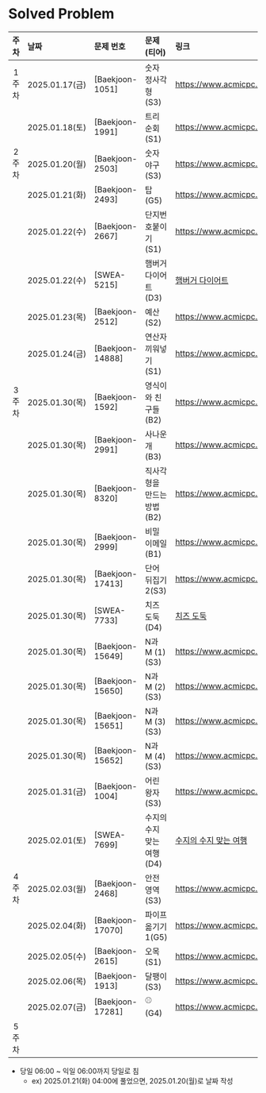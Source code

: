 # Solved Problem

|   주차   | 날짜              | 문제 번호               | 문제(티어)          | 링크                                                                                                                 | 비고                 |
|:------:|:----------------|:--------------------|:----------------|:-------------------------------------------------------------------------------------------------------------------|:-------------------|
|  1주차   | 2025.01.17(금)   | [Baekjoon-1051]     | 숫자 정사각형(S3)     | https://www.acmicpc.net/problem/1051                                                                               |                    |
|        | 2025.01.18(토)   | [Baekjoon-1991]     | 트리 순회(S1)       | https://www.acmicpc.net/problem/1991                                                                               |                    |
|  2주차   | 2025.01.20(월)   | [Baekjoon-2503]     | 숫자 야구(S3)       | https://www.acmicpc.net/problem/2503                                                                               |                    |
|        | 2025.01.21(화)   | [Baekjoon-2493]     | 탑(G5)           | https://www.acmicpc.net/problem/2493                                                                               |                    |
|        | 2025.01.22(수)   | [Baekjoon-2667]     | 단지번호붙이기(S1)     | https://www.acmicpc.net/problem/2667                                                                               |                    |
|        | 2025.01.22(수)   | [SWEA-5215]         | 햄버거 다이어트(D3)    | [햄버거 다이어트](https://swexpertacademy.com/main/code/problem/problemDetail.do?contestProbId=AWT-lPB6dHUDFAVT)          |                    |
|        | 2025.01.23(목)   | [Baekjoon-2512]     | 예산(S2)          | https://www.acmicpc.net/problem/2512                                                                               |                    |
|        | 2025.01.24(금)   | [Baekjoon-14888]    | 연산자 끼워넣기(S1)    | https://www.acmicpc.net/problem/14888                                                                              |                    |
|  3주차   | 2025.01.30(목)   | [Baekjoon-1592]     | 영식이와 친구들(B2)    | https://www.acmicpc.net/problem/1592                                                                               | 설 연휴               |
|        | 2025.01.30(목)   | [Baekjoon-2991]     | 사나운 개(B3)       | https://www.acmicpc.net/problem/2991                                                                               | 설 연휴               |
|        | 2025.01.30(목)   | [Baekjoon-8320]     | 직사각형을 만드는 방법(B2) | https://www.acmicpc.net/problem/8320                                                                               | 설 연휴               |
|        | 2025.01.30(목)   | [Baekjoon-2999]     | 비밀 이메일(B1)      | https://www.acmicpc.net/problem/1592                                                                               | 설 연휴               |
|        | 2025.01.30(목)   | [Baekjoon-17413]    | 단어 뒤집기 2(S3)    | https://www.acmicpc.net/problem/1592                                                                               | 설 연휴               |
|        | 2025.01.30(목)   | [SWEA-7733]         | 치즈 도둑(D4)       | [치즈 도둑](https://swexpertacademy.com/main/code/problem/problemDetail.do?contestProbId=AWrDOdQqRCUDFARG)             | 설 연휴               |
|        | 2025.01.30(목)   | [Baekjoon-15649]    | N과 M (1)(S3)    | https://www.acmicpc.net/problem/15649                                                                              | 설 연휴               |
|  | 2025.01.30(목)   | [Baekjoon-15650]    | N과 M (2)(S3)    | https://www.acmicpc.net/problem/15650                                                                              | 설 연휴               |
|  | 2025.01.30(목)   | [Baekjoon-15651]    | N과 M (3)(S3)    | https://www.acmicpc.net/problem/15651                                                                              | 설 연휴               |
|  | 2025.01.30(목)   | [Baekjoon-15652]    | N과 M (4)(S3)    | https://www.acmicpc.net/problem/15652                                                                              | 설 연휴               |
|        | 2025.01.31(금)   | [Baekjoon-1004]     | 어린 왕자(S3)       | https://www.acmicpc.net/problem/1004                                                                               | 벌금 / 2025.02.02(일) |
|        | 2025.02.01(토)   | [SWEA-7699]         | 수지의 수지 맞는 여행(D4) | [수지의 수지 맞는 여행](https://swexpertacademy.com/main/code/problem/problemDetail.do?contestProbId=AWqUzj0arpkDFARG)      | 벌금 / 2025.02.02(일) | 
|  4주차   | 2025.02.03(월)   | [Baekjoon-2468]     | 안전 영역(S3)       | https://www.acmicpc.net/problem/2468                                                                               |                    |
|        | 2025.02.04(화)   | [Baekjoon-17070]    | 파이프 옮기기 1(G5)   | https://www.acmicpc.net/problem/17070                                                                              | 공통 문제              |
|        | 2025.02.05(수)   | [Baekjoon-2615]     | 오목(S1)          | https://www.acmicpc.net/problem/2615                                                                               |                    |
|        | 2025.02.06(목)   | [Baekjoon-1913]     | 달팽이(S3)           | https://www.acmicpc.net/problem/1913                                                                               |                    |
|        | 2025.02.07(금)   | [Baekjoon-17281]    |    ⚾(G4)        | https://www.acmicpc.net/problem/17281                                                                              | 벌금 / 2025.02.08(토) |
|  5주차   |                 |                     |                 |                                                                                                                    |                    |

* 당일 06:00 ~ 익일 06:00까지 당일로 침 
  * ex) 2025.01.21(화) 04:00에 풀었으면, 2025.01.20(월)로 날짜 작성